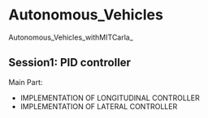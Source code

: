 # Autonomous_Vehicles
Autonomous_Vehicles_withMITCarla_

## Session1: PID controller

Main Part:
* IMPLEMENTATION OF LONGITUDINAL CONTROLLER 
*  IMPLEMENTATION OF LATERAL CONTROLLER 

